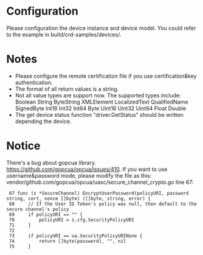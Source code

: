 # Configuration
Please configuration the device instance and device model. You could refer to the example in build/crd-samples/devices/. 
# Notes
- Please configure the remote certification file if you use certification&key authentication.
- The format of all return values is a string.
- Not all value types are support now. The supported types include:
  Boolean
  String
  ByteString
  XMLElement
  LocalizedText
  QualifiedName
  SignedByte
  Int16
  Int32
  Int64
  Byte
  Uint16
  Uint32
  Uint64
  Float
  Double
- The get device status function "driver.GetStatus" should be written depending the device.

# Notice

There's a bug about gopcua library. https://github.com/gopcua/opcua/issues/410.
If you want to use username&password mode, please modify the file as this:
vendor/github.com/gopcua/opcua/uasc/secure_channel_crypto.go line 67:

```
 67 func (s *SecureChannel) EncryptUserPassword(policyURI, password string, cert, nonce []byte) ([]byte, string, error) {
 68     // If the User ID Token's policy was null, then default to the secure channel's policy
 69     if policyURI == "" {
 70         policyURI = s.cfg.SecurityPolicyURI
 71     }
 72
 73     if policyURI == ua.SecurityPolicyURINone {
 74         return []byte(password), "", nil
 75     }
```
